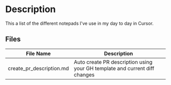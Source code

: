 # Description

This a list of the different notepads I've use in my day to day in Cursor.

## Files

| File Name                | Description |
| ------------------------ | ----------- |
| create_pr_description.md | Auto create PR description using your GH template and current diff changes  |
